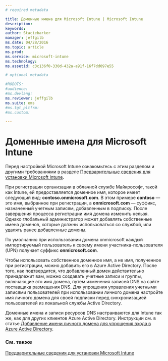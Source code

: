 ```yaml
---
# required metadata

title: Доменные имена для Microsoft Intune | Microsoft Intune
description:
keywords:
author: Staciebarker
manager: jeffgilb
ms.date: 04/28/2016
ms.topic: article
ms.prod:
ms.service: microsoft-intune
ms.technology:
ms.assetid: c3c136f0-330d-432a-a91f-16f7dd097e55

# optional metadata

#ROBOTS:
#audience:
#ms.devlang:
ms.reviewer: jeffgilb
ms.suite: ems
#ms.tgt_pltfrm:
#ms.custom:

---
```




# Доменные имена для Microsoft Intune

Перед настройкой Microsoft Intune ознакомьтесь с этим разделом и другими требованиями в разделе [Предварительные сведения для установки Microsoft Intune](what-to-know-before-you-start-microsoft-intune.md).

При регистрации организации в облачной службе Майкрософт, такой как Intune, ей предоставляется доменное имя, которое имеет следующий вид: **contoso.onmicrosoft.com**. В этом примере **contoso** — это имя, выбранное при регистрации, а **onmicrosoft.com** — суффикс, назначенный учетным записям, добавленным в подписку. После завершения процесса регистрации имя домена изменить нельзя. Однако глобальный администратор может добавлять собственные имена доменов, которые должны использоваться со службой, или удалять ранее добавленные домены.

По умолчанию при использовании домена onmicrosoft каждый импортируемый пользователь к своему имени участника-пользователя (UPN) получает суффикс **onmicrosoft.com**.

Чтобы использовать собственное доменное имя, а не имя, полученное при регистрации, можно добавить его в Azure Active Directory. После того, как подтвердится, что добавленный домен действительно принадлежит вам, можно создавать учетные записи и группы, включающие это имя домена, путем изменения записей DNS на сайте поставщика размещения DNS. Для упрощения управления учетными записями пользователей при использовании личного домена настройте имя личного домена для своей подписки перед синхронизацией пользователей из локальной службы Active Directory.

Доменные имена и записи ресурсов DNS настраиваются для Intune так же, как для других клиентов Azure Active Directory. Инструкции см. в статье [Добавление имени личного домена для упрощения входа в Azure Active Directory](https://azure.microsoft.com/documentation/articles/active-directory-add-domain/).

### См. также
[Предварительные сведения для установки Microsoft Intune](what-to-know-before-you-start-microsoft-intune.md)


<!--HONumber=May16_HO2-->


